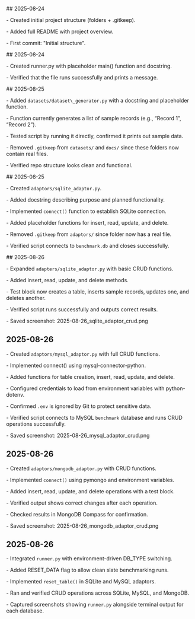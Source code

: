 \## 2025-08-24

\- Created initial project structure (folders + .gitkeep).

\- Added full README with project overview.

\- First commit: "Initial structure".


\## 2025-08-24

\- Created runner.py with placeholder main() function and docstring.

\- Verified that the file runs successfully and prints a message.


\## 2025-08-25

\- Added `datasets/dataset\_generator.py` with a docstring and placeholder function.  

\- Function currently generates a list of sample records (e.g., “Record 1”, “Record 2”).  

\- Tested script by running it directly, confirmed it prints out sample data.  

\- Removed `.gitkeep` from `datasets/` and `docs/` since these folders now contain real files.  

\- Verified repo structure looks clean and functional.


\## 2025-08-25

\- Created `adaptors/sqlite_adaptor.py`.

\- Added docstring describing purpose and planned functionality.

\- Implemented `connect()` function to establish SQLite connection.

\- Added placeholder functions for insert, read, update, and delete.

\- Removed `.gitkeep` from `adaptors/` since folder now has a real file.

\- Verified script connects to `benchmark.db` and closes successfully.


\## 2025-08-26

\- Expanded `adapters/sqlite_adaptor.py` with basic CRUD functions.

\- Added insert, read, update, and delete methods.

\- Test block now creates a table, inserts sample records, updates one, and deletes another.

\- Verified script runs successfully and outputs correct results.

\- Saved screenshot: 2025-08-26_sqlite_adaptor_crud.png


## 2025-08-26

\- Created `adaptors/mysql_adaptor.py` with full CRUD functions.  

\- Implemented connect() using mysql-connector-python.  

\- Added functions for table creation, insert, read, update, and delete.  

\- Configured credentials to load from environment variables with python-dotenv.  

\- Confirmed `.env` is ignored by Git to protect sensitive data.  

\- Verified script connects to MySQL `benchmark` database and runs CRUD operations successfully.  

\- Saved screenshot: 2025-08-26_mysql_adaptor_crud.png  


## 2025-08-26

\- Created `adaptors/mongodb_adaptor.py` with CRUD functions.  

\- Implemented `connect()` using pymongo and environment variables.  

\- Added insert, read, update, and delete operations with a test block.  

\- Verified output shows correct changes after each operation.  

\- Checked results in MongoDB Compass for confirmation.  

\- Saved screenshot: 2025-08-26_mongodb_adaptor_crud.png  


## 2025-08-26

\- Integrated `runner.py` with environment-driven DB_TYPE switching.  

\- Added RESET_DATA flag to allow clean slate benchmarking runs.  

\- Implemented `reset_table()` in SQLite and MySQL adaptors.  

\- Ran and verified CRUD operations across SQLite, MySQL, and MongoDB.  

\- Captured screenshots showing `runner.py` alongside terminal output for each database.  



